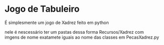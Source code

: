 # Jogo de Tabuleiro
É simplesmente um jogo de Xadrez feito em python

nele é nescessário ter um pastas dessa forma Recursos/Xadrez com imgens de nome exatamete iguais ao nome das classes em PecasXadrez.py
